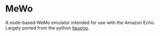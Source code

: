 # MeWo

A node-based WeMo emulator intended for use with the Amazon Echo. Largely ported from the python [fauxmo](https://github.com/makermusings/fauxmo).